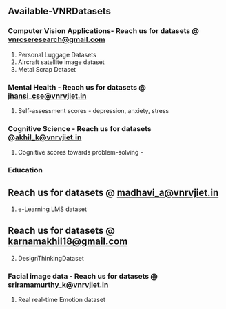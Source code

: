 ## Available-VNRDatasets
### Computer Vision Applications- Reach us for datasets @ vnrcseresearch@gmail.com 
1. Personal Luggage Datasets
2. Aircraft satellite image dataset
3. Metal Scrap Dataset
### Mental Health - Reach us for datasets @ jhansi_cse@vnrvjiet.in
1. Self-assessment scores - depression, anxiety, stress
### Cognitive Science - Reach us for datasets @akhil_k@vnrvjiet.in  
1. Cognitive scores towards problem-solving - 
### Education 
## Reach us for datasets @ madhavi_a@vnrvjiet.in
1. e-Learning LMS dataset
## Reach us for datasets @ karnamakhil18@gmail.com
2. DesignThinkingDataset 
### Facial image data - Reach us for datasets @ sriramamurthy_k@vnrvjiet.in  
1. Real real-time Emotion dataset
